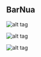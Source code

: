 ## BarNua


![alt tag](https://cloud.githubusercontent.com/assets/6601494/12304922/f415eaec-b9e6-11e5-98b6-5f182a24e6fb.jpg)

![alt tag](https://cloud.githubusercontent.com/assets/6601494/12304924/f4195394-b9e6-11e5-8373-fd754c3b475b.jpg)

![alt tag](https://cloud.githubusercontent.com/assets/6601494/12304923/f416ef3c-b9e6-11e5-8a7c-35ee1cbe07df.jpg)


